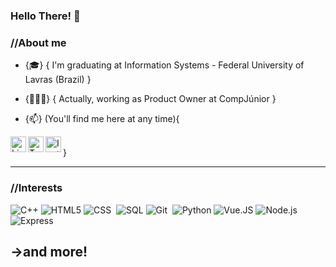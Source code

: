 ### Hello There! 👋

### //About me
 
- {🎓} { I'm graduating at Information Systems - Federal University of Lavras (Brazil) }

- {👨🏽‍💻} { Actually, working as Product Owner at CompJúnior } 

- {📫} (You'll find me here at any time){

<a target="_blank" href="https://www.linkedin.com/in/JoseVictorAmorim/">
  <img align="left" alt="LinkedIN" width="25px" src="https://logospng.org/download/linkedin/logo-linkedin-icon-2048.png" /> </a>
   
  <a target="_blank" href="https://twitter.com/Xotave">
  <img align="left" alt="Twitter" width="25px" src="https://upload.wikimedia.org/wikipedia/pt/thumb/3/3d/Twitter_logo_2012.svg/172px-Twitter_logo_2012.svg.png" />
</a>

<a target="_blank" href="https://www.instagram.com/jotavecomx/">
  <img align="left" alt="Instagram" width="25px" src="https://upload.wikimedia.org/wikipedia/commons/thumb/e/e7/Instagram_logo_2016.svg/1200px-Instagram_logo_2016.svg.png" />
</a>


<br>
}

---


### //Interests

![C++](https://img.shields.io/badge/-C++-555555?style=flat&logo=c%2B%2B)
![HTML5](https://img.shields.io/badge/-HTML5-000000?style=flat&logo=html5)
![CSS](https://img.shields.io/badge/-CSS-05122A?style=flat&logo=CSS3&logoColor=1572B6)&nbsp;
![SQL](https://img.shields.io/badge/-SQL-000000?style=flat&logo=postgresql)
![Git](https://img.shields.io/badge/-Git-05122A?style=flat&logo=git)&nbsp;
![Python](https://img.shields.io/badge/-Python-555555?style=flat&logo=python)
![Vue.JS](https://img.shields.io/badge/-Vue.js-555555?style=flat&logo=vue.js)
![Node.js](https://img.shields.io/badge/-Node.js-555555?style=flat&logo=node.js)
![Express](https://img.shields.io/badge/-ExpressJS-555555?style=flat&logo=express)



→and more!
---




